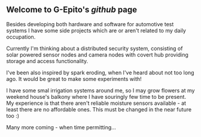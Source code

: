 ## Welcome to G-Epito's _github_ page

Besides developing both hardware and software for automotive test systems I have some side projects which are or aren't related to my daily occupation.

Currently I'm thinking about a distributed security system, consisting of solar powered sensor nodes and camera nodes with covert hub providing storage and access functionality.

I've been also inspired by spark eroding, when I've heard about not too long ago. It would be great to make some experiments with!

I have some smal irrigation systems around me, so I may grow flowers at my weekend house's balkony  where I have souringly few time to be present. My experience is that there aren't reliable moisture sensors available - at least there are no affordable ones. This must be changed in the near future too :)


Many more coming - when time permitting...
